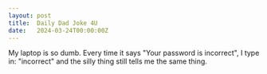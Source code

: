 ```yaml
---
layout: post
title:  Daily Dad Joke 4U
date:   2024-03-24T00:00:00Z
---
```

My laptop is so dumb. Every time it says "Your password is incorrect", I type in: "incorrect" and the silly thing still tells me the same thing.
